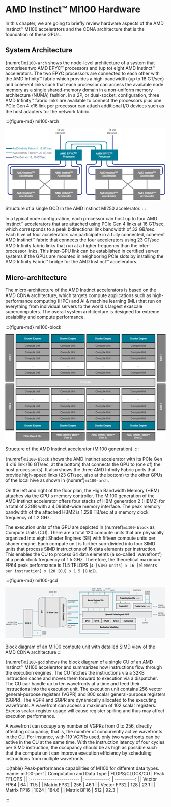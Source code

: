 # AMD Instinct™ MI100 Hardware

In this chapter, we are going to briefly review hardware aspects of the AMD
Instinct™ MI100 accelerators and the CDNA architecture that is the foundation of
these GPUs.

## System Architecture

{numref}`mi100-arch` shows the node-level architecture of a system that
comprises two AMD EPYC™ processors and (up to) eight AMD Instinct™ accelerators.
The two EPYC processors are connected to each other with the AMD Infinity™
fabric which provides a high-bandwidth (up to 18 GT/sec) and coherent links such
that each processor can access the available node memory as a single
shared-memory domain in a non-uniform memory architecture (NUMA) fashion. In a
2P, or dual-socket, configuration, three AMD Infinity™ fabric links are
available to connect the processors plus one PCIe Gen 4 x16 link per processor
can attach additional I/O devices such as the host adapters for the network
fabric.

:::{figure-md} mi100-arch

<img src="../../data/reference/gpu_arch/image.004.png" alt="Node-level system architecture with two AMD EPYC™ processors and eight AMD Instinct™ accelerators.">

Structure of a single GCD in the AMD Instinct MI250 accelerator.
:::

In a typical node configuration, each processor can host up to four AMD
Instinct™ accelerators that are attached using PCIe Gen 4 links at 16 GT/sec,
which corresponds to a peak bidirectional link bandwidth of 32 GB/sec. Each hive
of four accelerators can participate in a fully connected, coherent AMD
Instinct™ fabric that connects the four accelerators using 23 GT/sec AMD
Infinity fabric links that run at a higher frequency than the inter-processor
links. This inter-GPU link can be established in certified server systems if the
GPUs are mounted in neighboring PCIe slots by installing the AMD Infinity
Fabric™ bridge for the AMD Instinct™ accelerators.

## Micro-architecture

The micro-architecture of the AMD Instinct accelerators is based on the AMD CDNA
architecture, which targets compute applications such as high-performance
computing (HPC) and AI & machine learning (ML) that run on everything from
individual servers to the world's largest exascale supercomputers. The overall
system architecture is designed for extreme scalability and compute performance.

:::{figure-md} mi100-block

<img src="../../data/reference/gpu_arch/image.005.png" alt="Structure of the AMD Instinct accelerator (MI100 generation).">

Structure of the AMD Instinct accelerator (MI100 generation).
:::

{numref}`mi100-block` shows the AMD Instinct accelerator with its PCIe Gen 4 x16
link (16 GT/sec, at the bottom) that connects the GPU to (one of) the host
processor(s). It also shows the three AMD Infinity Fabric ports that provide
high-speed links (23 GT/sec, also at the bottom) to the other GPUs of the local
hive as shown in {numref}`mi100-arch`.

On the left and right of the floor plan, the High Bandwidth Memory (HBM)
attaches via the GPU's memory controller.  The MI100 generation of the AMD
Instinct accelerator offers four stacks of HBM generation 2 (HBM2) for a total
of 32GB with a 4,096bit-wide memory interface. The peak memory bandwidth of the
attached HBM2 is 1.228 TB/sec at a memory clock frequency of 1.2 GHz.

The execution units of the GPU are depicted in {numref}`mi100-block` as Compute
Units (CU). There are a total 120 compute units that are physically organized
into eight Shader Engines (SE) with fifteen compute units per shader engine.
Each compute unit is further sub-divided into four SIMD units that process SIMD
instructions of 16 data elements per instruction. This enables the CU to process
64 data elements (a so-called 'wavefront') at a peak clock frequency of 1.5 GHz.
Therefore, the theoretical maximum FP64 peak performance is 11.5 TFLOPS
(`4 [SIMD units] x 16 [elements per instruction] x 120 [CU] x 1.5 [GHz]`).

:::{figure-md} mi100-gcd

<img src="../../data/reference/gpu_arch/image.006.png" alt="Block diagram of an MI100 compute unit with detailed SIMD view of the AMD CDNA architecture">

Block diagram of an MI100 compute unit with detailed SIMD view of the AMD CDNA
architecture
:::

{numref}`mi100-gcd` shows the block diagram of a single CU of an AMD Instinct™
MI100 accelerator and summarizes how instructions flow through the execution
engines. The CU fetches the instructions via a 32KB instruction cache and moves
them forward to execution via a dispatcher. The CU can handle up to ten
wavefronts at a time and feed their instructions into the execution unit. The
execution unit contains 256 vector general-purpose registers (VGPR) and 800
scalar general-purpose registers (SGPR). The VGPR and SGPR are dynamically
allocated to the executing wavefronts. A wavefront can access a maximum of 102
scalar registers. Excess scalar-register usage will cause register spilling and
thus may affect execution performance.

A wavefront can occupy any number of VGPRs from 0 to 256, directly affecting
occupancy; that is, the number of concurrently active wavefronts in the CU. For
instance, with 119 VGPRs used, only two wavefronts can be active in the CU at
the same time. With the instruction latency of four cycles per SIMD instruction,
the occupancy should be as high as possible such that the compute unit can
improve execution efficiency by scheduling instructions from multiple
wavefronts.

:::{table} Peak-performance capabilities of MI100 for different data types.
:name: mi100-perf
| Computation and Data Type | FLOPS/CLOCK/CU | Peak TFLOPS |
| :------------------------ | :------------: | ----------: |
| Vector FP64               | 64             | 11.5        |
| Matrix FP32               | 256            | 46.1        |
| Vector FP32               | 128            | 23.1        |
| Matrix FP16               | 1024           | 184.6       |
| Matrix BF16               | 512            | 92.3        |

:::
